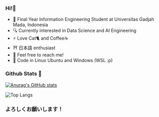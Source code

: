 ### Hi!👋

- 🏫 Final Year Information Engineering Student at Universitas Gadjah Mada, Indonesia <br />
- 🔍 Currently interested in Data Science and AI Engineering<br />
- ⚡ Love Cat🐈 and Coffee☕ <br/>
- ⛩️ 日本語 enthusiast <br/>
- 🌱 Feel free to reach me!
- 🐧 Code in Linux Ubuntu and Windows (WSL :p)

### Github Stats 🤔
[![Anurag's GitHub stats](https://github-readme-stats.vercel.app/api?username=RayhanAdii&show_icons=true&theme=tokyonight&rank_icon=github)](https://github.com/anuraghazra/github-readme-stats)

![Top Langs](https://github-readme-stats.vercel.app/api/top-langs/?username=RayhanAdii&layout=compact&theme=tokyonight)

### よろしくお願いします！


<!--
**Acediaa13/Acediaa13** is a ✨ _special_ ✨ repository because its `README.md` (this file) appears on your GitHub profile.

Here are some ideas to get you started:

- 🔭 I’m currently working on ...
- 🌱 I’m currently learning ...
- 👯 I’m looking to collaborate on ...
- 🤔 I’m looking for help with ...
- 💬 Ask me about ...
- 📫 How to reach me: ...
- 😄 Pronouns: ...
- ⚡ Fun fact: ...
-->
